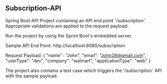 ## Subscription-API
Spring Boot API Project containing an API end point '/subscription'.
Appropriate validations are applied to the request payload.

Run the project by using the Sprint Boot's embedded server.

Sample API End Point: http://localhost:8080/subscription

Request Payload: 
{
    "name" : "John",
    "email": "John28@gmail.com",
    "userType": "dev",
    "company": "walmart",
    "applicationType": "web"
}

The project also contains a test case which triggers the '/subscription' API with the sample payload.